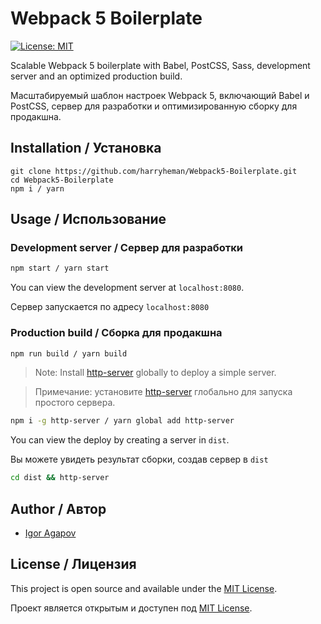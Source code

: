# Webpack 5 Boilerplate

[![License: MIT](https://img.shields.io/badge/License-MIT-blue.svg)](https://opensource.org/licenses/MIT)

Scalable Webpack 5 boilerplate with Babel, PostCSS, Sass, development server and an optimized production build.

Масштабируемый шаблон настроек Webpack 5, включающий Babel и PostCSS, сервер для разработки и оптимизированную сборку для продакшна.

## Installation / Установка

```
git clone https://github.com/harryheman/Webpack5-Boilerplate.git
cd Webpack5-Boilerplate
npm i / yarn
```

## Usage / Использование

### Development server / Сервер для разработки

```bash
npm start / yarn start
```

You can view the development server at `localhost:8080`.

Сервер запускается по адресу `localhost:8080`

### Production build / Сборка для продакшна

```bash
npm run build / yarn build
```

> Note: Install [http-server](https://www.npmjs.com/package/http-server) globally to deploy a simple server.

> Примечание: установите [http-server](https://www.npmjs.com/package/http-server) глобально для запуска простого сервера.

```bash
npm i -g http-server / yarn global add http-server
```

You can view the deploy by creating a server in `dist`.

Вы можете увидеть результат сборки, создав сервер в `dist`

```bash
cd dist && http-server
```

## Author / Автор

- [Igor Agapov](https://javascript-practice.ru)

## License / Лицензия

This project is open source and available under the [MIT License](LICENSE).

Проект является открытым и доступен под [MIT License](LICENSE).
